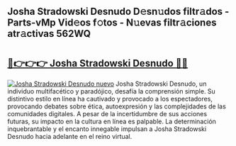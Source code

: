 ## Josha Stradowski Desnudo D𝚎sn𝚞dos filtr𝚊dos - Parts-vMp Vid𝚎os f𝚘tos - N𝚞evas filtr𝚊ciones atr𝚊ctivas 562WQ

# <h2><a href="http://mb7kd5.tromn.icu/?c=Josha+Stradowski+Desnudo">🔗👉👉👉 Josha Stradowski Desnudo 🔗🔗</a></h2>

[![Josha Stradowski Desnudo nuevo](https://i.imgur.com/pEAQMta.gif)](http://mb7kd5.tromn.icu/?c=Josha+Stradowski+Desnudo)
Josha Stradowski Desnudo, un individuo multifacético y paradójico, desafía la comprensión simple. Su distintivo estilo en línea ha cautivado y provocado a los espectadores, provocando debates sobre ética, autoexpresión y las complejidades de las comunidades digitales. A pesar de la incertidumbre de sus acciones futuras, su impacto en la cultura en línea es palpable. La determinación inquebrantable y el encanto innegable impulsan a Josha Stradowski Desnudo hacia adelante en el reino virtual.
